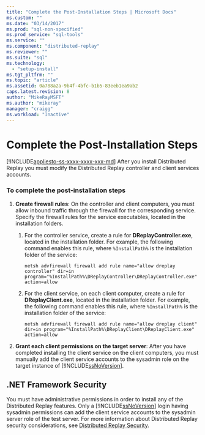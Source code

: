 ```yaml
---
title: "Complete the Post-Installation Steps | Microsoft Docs"
ms.custom: ""
ms.date: "03/14/2017"
ms.prod: "sql-non-specified"
ms.prod_service: "sql-tools"
ms.service: ""
ms.component: "distributed-replay"
ms.reviewer: ""
ms.suite: "sql"
ms.technology: 
  - "setup-install"
ms.tgt_pltfrm: ""
ms.topic: "article"
ms.assetid: 0a788a2a-9b4f-4bfc-b1b5-83eeb1ea9ab2
caps.latest.revision: 8
author: "MikeRayMSFT"
ms.author: "mikeray"
manager: "craigg"
ms.workload: "Inactive"
---
```

# Complete the Post-Installation Steps
[!INCLUDE[appliesto-ss-xxxx-xxxx-xxx-md](../../includes/appliesto-ss-xxxx-xxxx-xxx-md.md)]
  After you install Distributed Replay you must modify the Distributed Replay controller and client services accounts.  
  
### To complete the post-installation steps  
  
1.  **Create firewall rules**: On the controller and client computers, you must allow inbound traffic through the firewall for the corresponding service. Specify the firewall rules for the service executables, located in the installation folders.  
  
    1.  For the controller service, create a rule for **DReplayController.exe**, located in the installation folder. For example, the following command enables this rule, where `%InstallPath%` is the installation folder of the service:  
  
         `netsh advfirewall firewall add rule name="allow dreplay controller" dir=in program="%InstallPath%\DReplayController\DReplayController.exe" action=allow`  
  
    2.  For the client service, on each client computer, create a rule for **DReplayClient.exe**, located in the installation folder. For example, the following command enables this rule, where `%InstallPath%` is the installation folder of the service:  
  
         `netsh advfirewall firewall add rule name="allow dreplay client" dir=in program="%InstallPath%\DReplayClient\DReplayClient.exe" action=allow`  
  
2.  **Grant each client permissions on the target server**: After you have completed installing the client service on the client computers, you must manually add the client service accounts to the sysadmin role on the target instance of [!INCLUDE[ssNoVersion](../../includes/ssnoversion-md.md)].  
  
## .NET Framework Security  
 You must have administrative permissions in order to install any of the Distributed Replay features. Only a [!INCLUDE[ssNoVersion](../../includes/ssnoversion-md.md)] login having sysadmin permissions can add the client service accounts to the sysadmin server role of the test server. For more information about Distributed Replay security considerations, see [Distributed Replay Security](../../tools/distributed-replay/distributed-replay-security.md).  
  
  
